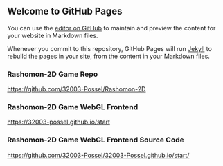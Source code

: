 ## Welcome to GitHub Pages

You can use the [editor on GitHub](https://github.com/32003-Possel/32003-Possel.github.io/edit/main/index.md) to maintain and preview the content for your website in Markdown files.

Whenever you commit to this repository, GitHub Pages will run [Jekyll](https://jekyllrb.com/) to rebuild the pages in your site, from the content in your Markdown files.

### Rashomon-2D Game Repo

https://github.com/32003-Possel/Rashomon-2D

### Rashomon-2D Game WebGL Frontend

https://32003-possel.github.io/start

### Rashomon-2D Game WebGL Frontend Source Code

https://github.com/32003-Possel/32003-Possel.github.io/start/
